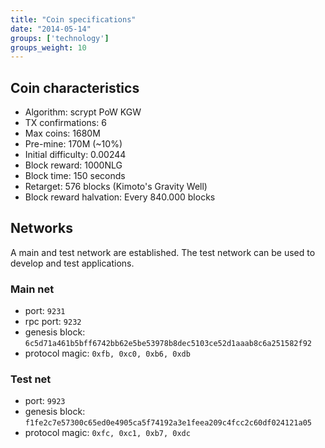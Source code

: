 ```yaml
---
title: "Coin specifications"
date: "2014-05-14"
groups: ['technology']
groups_weight: 10
---
```


## Coin characteristics

 - Algorithm: scrypt PoW KGW
 - TX confirmations: 6
 - Max coins: 1680M
 - Pre-mine: 170M (~10%)
 - Initial difficulty: 0.00244
 - Block reward: 1000NLG
 - Block time: 150 seconds
 - Retarget: 576 blocks (Kimoto's Gravity Well)
 - Block reward halvation: Every 840.000 blocks

## Networks

A main and test network are established. The test network can be used to develop and test applications.

### Main net
 - port: `9231`
 - rpc port: `9232`
 - genesis block: `6c5d71a461b5bff6742bb62e5be53978b8dec5103ce52d1aaab8c6a251582f92`
 - protocol magic: `0xfb, 0xc0, 0xb6, 0xdb`

### Test net
 - port: `9923`
 - genesis block: `f1fe2c7e57300c65ed0e4905ca5f74192a3e1feea209c4fcc2c60df024121a05`
 - protocol magic: `0xfc, 0xc1, 0xb7, 0xdc`
